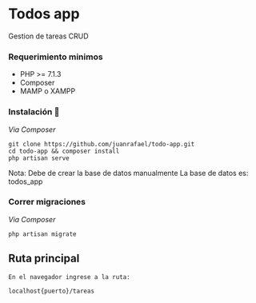 # Todos app
Gestion de tareas CRUD

### Requerimiento minimos
- PHP >= 7.1.3
- Composer
- MAMP o XAMPP

### Instalación 🔧
_Via Composer_

```
git clone https://github.com/juanrafael/todo-app.git
cd todo-app && composer install
php artisan serve
```
Nota: Debe de crear la base de datos manualmente
La base de datos es: todos_app

### Correr migraciones

_Via Composer_
```
php artisan migrate
```

## Ruta principal

`En el navegador ingrese a la ruta:`
```
localhost{puerto}/tareas
```